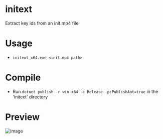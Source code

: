 # initext
Extract key ids from an init.mp4 file

# Usage
+ `initext_x64.exe <init.mp4 path>`

# Compile
+ Run `dotnet publish -r win-x64 -c Release -p:PublishAot=true` in the 'initext' directory

# Preview
![image](https://github.com/DevLARLEY/initext/assets/121249322/b2ee8166-9737-47ea-99bf-22a857293e14)
